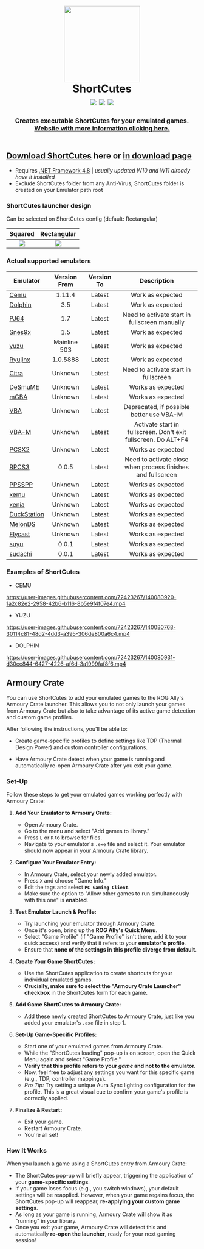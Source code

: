 <h1 align="center">
  <br>
  <a href="https://haruki1707.github.io/ShortCutes">
    <img src="https://user-images.githubusercontent.com/72423267/143326519-019f0465-3289-4b63-bcf2-922597769777.png" width="200">
  </a>
  <br>
  <b>ShortCutes</b>
  <br>
  <a href="https://github.com/Haruki1707/ShortCutes/releases"><img src="https://img.shields.io/github/v/release/haruki1707/shortcutes?style=for-the-badge&color=beeaff"></a>
  <img src="https://img.shields.io/github/downloads/haruki1707/shortcutes/total?color=e7c4af&style=for-the-badge">
  <a href="https://github.com/Haruki1707/ShortCutes/issues"><img src="https://img.shields.io/github/issues-raw/haruki1707/ShortCutes?style=for-the-badge&color=4f2b11"></a>
</h1>

<h3 align="center">
Creates executable ShortCutes for your emulated games.
<br>
<a href="https://haruki1707.github.io/ShortCutes">
    Website with more information clicking here.
</a>
<br><br>
</h3>

## **[Download ShortCutes](https://github.com/Haruki1707/ShortCutes/releases/latest/download/ShortCutes.exe)** here or **[in download page](https://haruki1707.github.io/ShortCutes/#Download)**
* Requires [.NET Framework 4.8](https://dotnet.microsoft.com/download/dotnet-framework/net48) | *usually updated W10 and W11 already have it installed*
* Exclude ShortCutes folder from any Anti-Virus, ShortCutes folder is created on your Emulator path root

### **ShortCutes launcher design**
Can be selected on ShortCutes config (default: Rectangular)

Squared | Rectangular
:--------:|:----------:
![](https://raw.githubusercontent.com/Haruki1707/ShortCutes/main/ShortCutes/Resources/square.png) | ![](https://github.com/Haruki1707/ShortCutes/blob/main/ShortCutes/Resources/rectangular.png?raw=true)

### **Actual supported emulators**

Emulator | Version From | Version To | Description
---------|:------------:|:---------: | :---------:
[Cemu](https://cemu.info/) | 1.11.4 | Latest | Work as expected
[Dolphin](https://dolphin-emu.org) | 3.5 | Latest | Work as expected
[PJ64](https://www.pj64-emu.com) | 1.7 | Latest | Need to activate start in fullscreen manually
[Snes9x](https://www.snes9x.com) | 1.5 | Latest | Work as expected
[yuzu](https://yuzu-emu.org/) | Mainline 503 | Latest | Work as expected
[Ryujinx](https://ryujinx.org/) | 1.0.5888 | Latest | Work as expected
[Citra](https://citra-emu.org/) | Unknown | Latest | Need to activate start in fullscreen
[DeSmuME](http://desmume.org/) | Unknown | Latest | Works as expected
[mGBA](https://mgba.io/) | Unknown | Latest | Works as expected
[VBA](https://sourceforge.net/projects/vba/) | Unknown | Latest | Deprecated, if possible better use VBA-M
[VBA-M](https://vba-m.com/) | Unknown | Latest | Activate start in fullscreen. Don't exit fullscreen. Do ALT+F4
[PCSX2](https://pcsx2.net/) | Unknown | Latest | Works as expected
[RPCS3](https://rpcs3.net/) | 0.0.5 | Latest | Need to activate close when process finishes and fullscreen
[PPSSPP](https://www.ppsspp.org/) | Unknown | Latest | Works as expected
[xemu](https://xemu.app/) | Unknown | Latest | Works as expected
[xenia](https://xenia.jp/) | Unknown | Latest | Works as expected
[DuckStation](https://www.duckstation.org/) | Unknown | Latest | Works as expected
[MelonDS](https://melonds.kuribo64.net/) | Unknown | Latest | Works as expected
[Flycast](https://github.com/flyinghead/flycast) | Unknown | Latest | Works as expected
[suyu](https://suyu.dev/) | 0.0.1 | Latest | Works as expected
[sudachi](https://sudachiemu.com/home/) | 0.0.1 | Latest | Works as expected

### **Examples of ShortCutes**
* CEMU

https://user-images.githubusercontent.com/72423267/140080920-1a2c82e2-2958-42b6-b116-8b5e9f4f07e4.mp4

* YUZU

https://user-images.githubusercontent.com/72423267/140080768-30114c81-48d2-4dd3-a395-306de800a6c4.mp4

* DOLPHIN

https://user-images.githubusercontent.com/72423267/140080931-d30cc844-6427-4226-af6d-3a1999faf8f6.mp4

## **Armoury Crate**
You can use ShortCutes to add your emulated games to the ROG Ally's Armoury Crate launcher. This allows you to not only launch your games from Armoury Crate but also to take advantage of its active game detection and custom game profiles.

After following the instructions, you'll be able to:

* Create game-specific profiles to define settings like TDP (Thermal Design Power) and custom controller configurations.

* Have Armoury Crate detect when your game is running and automatically re-open Armoury Crate after you exit your game.

### Set-Up

Follow these steps to get your emulated games working perfectly with Armoury Crate:

1.  **Add Your Emulator to Armoury Crate:**
    * Open Armoury Crate.
    * Go to the menu and select "Add games to library."
    * Press `L` or `R` to browse for files.
    * Navigate to your emulator's `.exe` file and select it. Your emulator should now appear in your Armoury Crate library.

2.  **Configure Your Emulator Entry:**
    * In Armoury Crate, select your newly added emulator.
    * Press `X` and choose "Game Info."
    * Edit the tags and select **`PC Gaming Client`**.
    * Make sure the option to "Allow other games to run simultaneously with this one" is **enabled**.

3.  **Test Emulator Launch & Profile:**
    * Try launching your emulator through Armoury Crate.
    * Once it's open, bring up the **ROG Ally's Quick Menu**.
    * Select "Game Profile" (if "Game Profile" isn't there, add it to your quick access) and verify that it refers to your **emulator's profile**.
    * Ensure that **none of the settings in this profile diverge from default**.

4.  **Create Your Game ShortCutes:**
    * Use the ShortCutes application to create shortcuts for your individual emulated games.
    * **Crucially, make sure to select the "Armoury Crate Launcher" checkbox** in the ShortCutes form for each game.

5.  **Add Game ShortCutes to Armoury Crate:**
    * Add these newly created ShortCutes to Armoury Crate, just like you added your emulator's `.exe` file in step 1.

6.  **Set-Up Game-Specific Profiles:**
    * Start one of your emulated games from Armoury Crate.
    * While the "ShortCutes loading" pop-up is on screen, open the Quick Menu again and select "Game Profile."
    * **Verify that this profile refers to your *game* and not to the emulator.**
    * Now, feel free to adjust any settings you want for this specific game (e.g., TDP, controller mappings).
    * *Pro Tip:* Try setting a unique Aura Sync lighting configuration for the profile. This is a great visual cue to confirm your game's profile is correctly applied.

7.  **Finalize & Restart:**
    * Exit your game.
    * Restart Armoury Crate.
    * You're all set!

### How It Works

When you launch a game using a ShortCutes entry from Armoury Crate:

* The ShortCutes pop-up will briefly appear, triggering the application of your **game-specific settings**.
* If your game loses focus (e.g., you switch windows), your default settings will be reapplied. However, when your game regains focus, the ShortCutes pop-up will reappear, **re-applying your custom game settings**.
* As long as your game is running, Armoury Crate will show it as "running" in your library.
* Once you exit your game, Armoury Crate will detect this and automatically **re-open the launcher**, ready for your next gaming session!